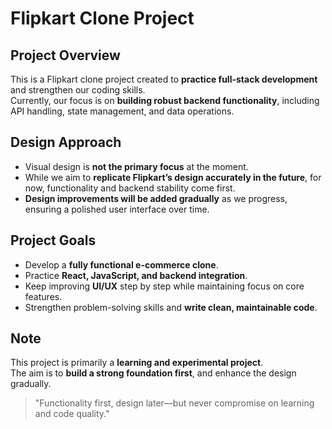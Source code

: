 # Flipkart Clone Project

## Project Overview
This is a Flipkart clone project created to **practice full-stack development** and strengthen our coding skills.  
Currently, our focus is on **building robust backend functionality**, including API handling, state management, and data operations.  

## Design Approach
- Visual design is **not the primary focus** at the moment.  
- While we aim to **replicate Flipkart’s design accurately in the future**, for now, functionality and backend stability come first.  
- **Design improvements will be added gradually** as we progress, ensuring a polished user interface over time.  

## Project Goals
- Develop a **fully functional e-commerce clone**.  
- Practice **React, JavaScript, and backend integration**.  
- Keep improving **UI/UX** step by step while maintaining focus on core features.  
- Strengthen problem-solving skills and **write clean, maintainable code**.  

## Note
This project is primarily a **learning and experimental project**.  
The aim is to **build a strong foundation first**, and enhance the design gradually.  

> "Functionality first, design later—but never compromise on learning and code quality."


